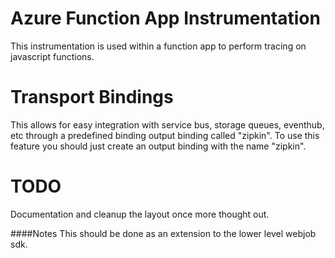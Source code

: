 # Azure Function App Instrumentation
This instrumentation is used within a function app to perform
tracing on javascript functions. 

# Transport Bindings 
This allows for easy integration with service bus, storage queues, eventhub, etc through a predefined binding output
binding called "zipkin". To use this feature you should just create an output binding with the name "zipkin".

# TODO
Documentation and cleanup the layout once more thought out.

####Notes
This should be done as an extension to the lower level webjob sdk.

